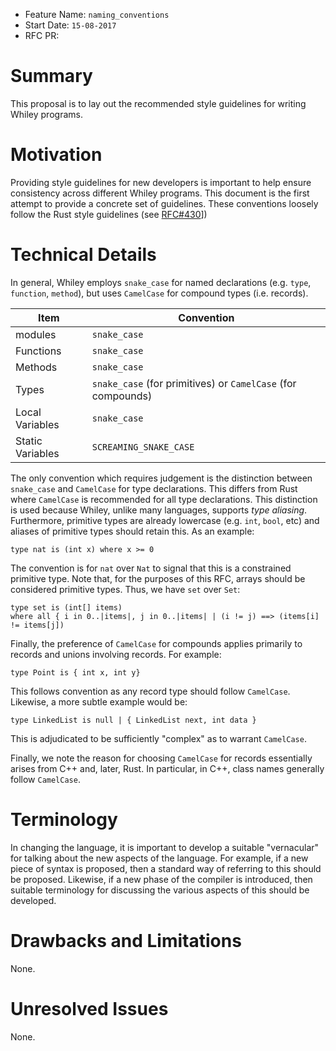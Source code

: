- Feature Name: `naming_conventions`
- Start Date: `15-08-2017`
- RFC PR:

# Summary

This proposal is to lay out the recommended style guidelines for
writing Whiley programs.

# Motivation

Providing style guidelines for new developers is important to help
ensure consistency across different Whiley programs.  This document is
the first attempt to provide a concrete set of guidelines.  These
conventions loosely follow the Rust style guidelines (see [RFC#430](https://github.com/rust-lang/rfcs/blob/master/text/0430-finalizing-naming-conventions.md)])

# Technical Details

In general, Whiley employs `snake_case` for named declarations
(e.g. `type`, `function`, `method`), but uses `CamelCase` for compound
types (i.e. records).

| Item | Convention |
-------|-------------
| modules | `snake_case` |
| Functions | `snake_case` |
| Methods | `snake_case` |
| Types | `snake_case` (for primitives) or `CamelCase` (for compounds) |
| Local Variables | `snake_case` |
| Static Variables | `SCREAMING_SNAKE_CASE` |

The only convention which requires judgement is the distinction
between `snake_case` and `CamelCase` for type declarations.  This
differs from Rust where `CamelCase` is recommended for all type
declarations.  This distinction is used because Whiley, unlike many
languages, supports _type aliasing_.  Furthermore, primitive types are
already lowercase (e.g. `int`, `bool`, etc) and aliases of primitive
types should retain this.  As an example:

```
type nat is (int x) where x >= 0
```

The convention is for `nat` over `Nat` to signal that this is a
constrained primitive type.  Note that, for the purposes of this RFC,
arrays should be considered primitive types.  Thus, we have `set`
over `Set`:

```
type set is (int[] items)
where all { i in 0..|items|, j in 0..|items| | (i != j) ==> (items[i]
!= items[j])
```

Finally, the preference of `CamelCase` for compounds applies
primarily to records and unions involving records.  For example:

```
type Point is { int x, int y}
```

This follows convention as any record type should follow `CamelCase`.
Likewise, a more subtle example would be:

```
type LinkedList is null | { LinkedList next, int data }
```

This is adjudicated to be sufficiently "complex" as to warrant
`CamelCase`.

Finally, we note the reason for choosing `CamelCase` for records
essentially arises from C++ and, later, Rust.  In particular, in C++,
class names generally follow `CamelCase`.

# Terminology

In changing the language, it is important to develop a suitable
"vernacular" for talking about the new aspects of the language.  For
example, if a new piece of syntax is proposed, then a standard way of
referring to this should be proposed.  Likewise, if a new phase of the
compiler is introduced, then suitable terminology for discussing the
various aspects of this should be developed.

# Drawbacks and Limitations

None.

# Unresolved Issues

None.
